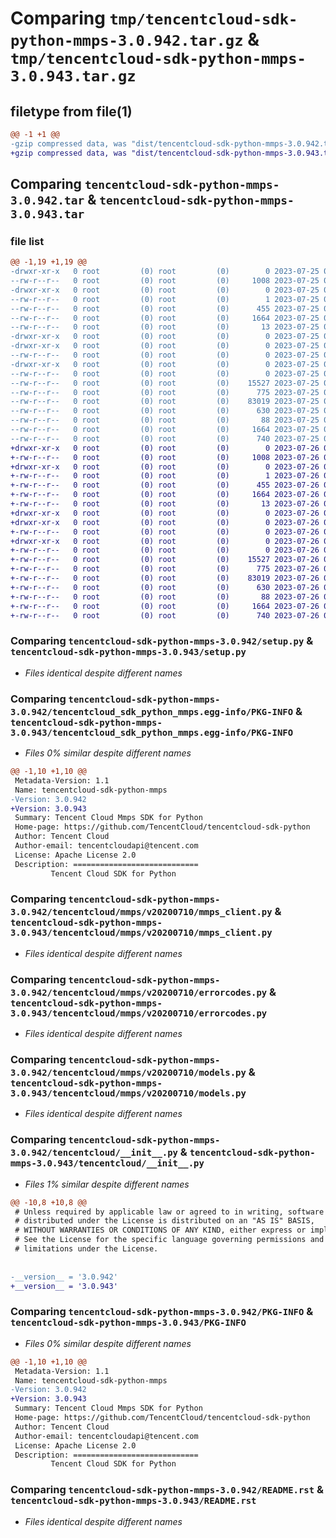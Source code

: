 # Comparing `tmp/tencentcloud-sdk-python-mmps-3.0.942.tar.gz` & `tmp/tencentcloud-sdk-python-mmps-3.0.943.tar.gz`

## filetype from file(1)

```diff
@@ -1 +1 @@
-gzip compressed data, was "dist/tencentcloud-sdk-python-mmps-3.0.942.tar", last modified: Tue Jul 25 04:21:32 2023, max compression
+gzip compressed data, was "dist/tencentcloud-sdk-python-mmps-3.0.943.tar", last modified: Wed Jul 26 00:40:51 2023, max compression
```

## Comparing `tencentcloud-sdk-python-mmps-3.0.942.tar` & `tencentcloud-sdk-python-mmps-3.0.943.tar`

### file list

```diff
@@ -1,19 +1,19 @@
-drwxr-xr-x   0 root         (0) root         (0)        0 2023-07-25 04:21:32.000000 tencentcloud-sdk-python-mmps-3.0.942/
--rw-r--r--   0 root         (0) root         (0)     1008 2023-07-25 04:21:32.000000 tencentcloud-sdk-python-mmps-3.0.942/setup.py
-drwxr-xr-x   0 root         (0) root         (0)        0 2023-07-25 04:21:32.000000 tencentcloud-sdk-python-mmps-3.0.942/tencentcloud_sdk_python_mmps.egg-info/
--rw-r--r--   0 root         (0) root         (0)        1 2023-07-25 04:21:32.000000 tencentcloud-sdk-python-mmps-3.0.942/tencentcloud_sdk_python_mmps.egg-info/dependency_links.txt
--rw-r--r--   0 root         (0) root         (0)      455 2023-07-25 04:21:32.000000 tencentcloud-sdk-python-mmps-3.0.942/tencentcloud_sdk_python_mmps.egg-info/SOURCES.txt
--rw-r--r--   0 root         (0) root         (0)     1664 2023-07-25 04:21:32.000000 tencentcloud-sdk-python-mmps-3.0.942/tencentcloud_sdk_python_mmps.egg-info/PKG-INFO
--rw-r--r--   0 root         (0) root         (0)       13 2023-07-25 04:21:32.000000 tencentcloud-sdk-python-mmps-3.0.942/tencentcloud_sdk_python_mmps.egg-info/top_level.txt
-drwxr-xr-x   0 root         (0) root         (0)        0 2023-07-25 04:21:32.000000 tencentcloud-sdk-python-mmps-3.0.942/tencentcloud/
-drwxr-xr-x   0 root         (0) root         (0)        0 2023-07-25 04:21:32.000000 tencentcloud-sdk-python-mmps-3.0.942/tencentcloud/mmps/
--rw-r--r--   0 root         (0) root         (0)        0 2023-07-25 04:21:32.000000 tencentcloud-sdk-python-mmps-3.0.942/tencentcloud/mmps/__init__.py
-drwxr-xr-x   0 root         (0) root         (0)        0 2023-07-25 04:21:32.000000 tencentcloud-sdk-python-mmps-3.0.942/tencentcloud/mmps/v20200710/
--rw-r--r--   0 root         (0) root         (0)        0 2023-07-25 04:21:32.000000 tencentcloud-sdk-python-mmps-3.0.942/tencentcloud/mmps/v20200710/__init__.py
--rw-r--r--   0 root         (0) root         (0)    15527 2023-07-25 04:21:32.000000 tencentcloud-sdk-python-mmps-3.0.942/tencentcloud/mmps/v20200710/mmps_client.py
--rw-r--r--   0 root         (0) root         (0)      775 2023-07-25 04:21:32.000000 tencentcloud-sdk-python-mmps-3.0.942/tencentcloud/mmps/v20200710/errorcodes.py
--rw-r--r--   0 root         (0) root         (0)    83019 2023-07-25 04:21:32.000000 tencentcloud-sdk-python-mmps-3.0.942/tencentcloud/mmps/v20200710/models.py
--rw-r--r--   0 root         (0) root         (0)      630 2023-07-25 04:21:32.000000 tencentcloud-sdk-python-mmps-3.0.942/tencentcloud/__init__.py
--rw-r--r--   0 root         (0) root         (0)       88 2023-07-25 04:21:32.000000 tencentcloud-sdk-python-mmps-3.0.942/setup.cfg
--rw-r--r--   0 root         (0) root         (0)     1664 2023-07-25 04:21:32.000000 tencentcloud-sdk-python-mmps-3.0.942/PKG-INFO
--rw-r--r--   0 root         (0) root         (0)      740 2023-07-25 04:21:32.000000 tencentcloud-sdk-python-mmps-3.0.942/README.rst
+drwxr-xr-x   0 root         (0) root         (0)        0 2023-07-26 00:40:51.000000 tencentcloud-sdk-python-mmps-3.0.943/
+-rw-r--r--   0 root         (0) root         (0)     1008 2023-07-26 00:40:51.000000 tencentcloud-sdk-python-mmps-3.0.943/setup.py
+drwxr-xr-x   0 root         (0) root         (0)        0 2023-07-26 00:40:51.000000 tencentcloud-sdk-python-mmps-3.0.943/tencentcloud_sdk_python_mmps.egg-info/
+-rw-r--r--   0 root         (0) root         (0)        1 2023-07-26 00:40:51.000000 tencentcloud-sdk-python-mmps-3.0.943/tencentcloud_sdk_python_mmps.egg-info/dependency_links.txt
+-rw-r--r--   0 root         (0) root         (0)      455 2023-07-26 00:40:51.000000 tencentcloud-sdk-python-mmps-3.0.943/tencentcloud_sdk_python_mmps.egg-info/SOURCES.txt
+-rw-r--r--   0 root         (0) root         (0)     1664 2023-07-26 00:40:51.000000 tencentcloud-sdk-python-mmps-3.0.943/tencentcloud_sdk_python_mmps.egg-info/PKG-INFO
+-rw-r--r--   0 root         (0) root         (0)       13 2023-07-26 00:40:51.000000 tencentcloud-sdk-python-mmps-3.0.943/tencentcloud_sdk_python_mmps.egg-info/top_level.txt
+drwxr-xr-x   0 root         (0) root         (0)        0 2023-07-26 00:40:51.000000 tencentcloud-sdk-python-mmps-3.0.943/tencentcloud/
+drwxr-xr-x   0 root         (0) root         (0)        0 2023-07-26 00:40:51.000000 tencentcloud-sdk-python-mmps-3.0.943/tencentcloud/mmps/
+-rw-r--r--   0 root         (0) root         (0)        0 2023-07-26 00:40:51.000000 tencentcloud-sdk-python-mmps-3.0.943/tencentcloud/mmps/__init__.py
+drwxr-xr-x   0 root         (0) root         (0)        0 2023-07-26 00:40:51.000000 tencentcloud-sdk-python-mmps-3.0.943/tencentcloud/mmps/v20200710/
+-rw-r--r--   0 root         (0) root         (0)        0 2023-07-26 00:40:51.000000 tencentcloud-sdk-python-mmps-3.0.943/tencentcloud/mmps/v20200710/__init__.py
+-rw-r--r--   0 root         (0) root         (0)    15527 2023-07-26 00:40:51.000000 tencentcloud-sdk-python-mmps-3.0.943/tencentcloud/mmps/v20200710/mmps_client.py
+-rw-r--r--   0 root         (0) root         (0)      775 2023-07-26 00:40:51.000000 tencentcloud-sdk-python-mmps-3.0.943/tencentcloud/mmps/v20200710/errorcodes.py
+-rw-r--r--   0 root         (0) root         (0)    83019 2023-07-26 00:40:51.000000 tencentcloud-sdk-python-mmps-3.0.943/tencentcloud/mmps/v20200710/models.py
+-rw-r--r--   0 root         (0) root         (0)      630 2023-07-26 00:40:51.000000 tencentcloud-sdk-python-mmps-3.0.943/tencentcloud/__init__.py
+-rw-r--r--   0 root         (0) root         (0)       88 2023-07-26 00:40:51.000000 tencentcloud-sdk-python-mmps-3.0.943/setup.cfg
+-rw-r--r--   0 root         (0) root         (0)     1664 2023-07-26 00:40:51.000000 tencentcloud-sdk-python-mmps-3.0.943/PKG-INFO
+-rw-r--r--   0 root         (0) root         (0)      740 2023-07-26 00:40:51.000000 tencentcloud-sdk-python-mmps-3.0.943/README.rst
```

### Comparing `tencentcloud-sdk-python-mmps-3.0.942/setup.py` & `tencentcloud-sdk-python-mmps-3.0.943/setup.py`

 * *Files identical despite different names*

### Comparing `tencentcloud-sdk-python-mmps-3.0.942/tencentcloud_sdk_python_mmps.egg-info/PKG-INFO` & `tencentcloud-sdk-python-mmps-3.0.943/tencentcloud_sdk_python_mmps.egg-info/PKG-INFO`

 * *Files 0% similar despite different names*

```diff
@@ -1,10 +1,10 @@
 Metadata-Version: 1.1
 Name: tencentcloud-sdk-python-mmps
-Version: 3.0.942
+Version: 3.0.943
 Summary: Tencent Cloud Mmps SDK for Python
 Home-page: https://github.com/TencentCloud/tencentcloud-sdk-python
 Author: Tencent Cloud
 Author-email: tencentcloudapi@tencent.com
 License: Apache License 2.0
 Description: ============================
         Tencent Cloud SDK for Python
```

### Comparing `tencentcloud-sdk-python-mmps-3.0.942/tencentcloud/mmps/v20200710/mmps_client.py` & `tencentcloud-sdk-python-mmps-3.0.943/tencentcloud/mmps/v20200710/mmps_client.py`

 * *Files identical despite different names*

### Comparing `tencentcloud-sdk-python-mmps-3.0.942/tencentcloud/mmps/v20200710/errorcodes.py` & `tencentcloud-sdk-python-mmps-3.0.943/tencentcloud/mmps/v20200710/errorcodes.py`

 * *Files identical despite different names*

### Comparing `tencentcloud-sdk-python-mmps-3.0.942/tencentcloud/mmps/v20200710/models.py` & `tencentcloud-sdk-python-mmps-3.0.943/tencentcloud/mmps/v20200710/models.py`

 * *Files identical despite different names*

### Comparing `tencentcloud-sdk-python-mmps-3.0.942/tencentcloud/__init__.py` & `tencentcloud-sdk-python-mmps-3.0.943/tencentcloud/__init__.py`

 * *Files 1% similar despite different names*

```diff
@@ -10,8 +10,8 @@
 # Unless required by applicable law or agreed to in writing, software
 # distributed under the License is distributed on an "AS IS" BASIS,
 # WITHOUT WARRANTIES OR CONDITIONS OF ANY KIND, either express or implied.
 # See the License for the specific language governing permissions and
 # limitations under the License.
 
 
-__version__ = '3.0.942'
+__version__ = '3.0.943'
```

### Comparing `tencentcloud-sdk-python-mmps-3.0.942/PKG-INFO` & `tencentcloud-sdk-python-mmps-3.0.943/PKG-INFO`

 * *Files 0% similar despite different names*

```diff
@@ -1,10 +1,10 @@
 Metadata-Version: 1.1
 Name: tencentcloud-sdk-python-mmps
-Version: 3.0.942
+Version: 3.0.943
 Summary: Tencent Cloud Mmps SDK for Python
 Home-page: https://github.com/TencentCloud/tencentcloud-sdk-python
 Author: Tencent Cloud
 Author-email: tencentcloudapi@tencent.com
 License: Apache License 2.0
 Description: ============================
         Tencent Cloud SDK for Python
```

### Comparing `tencentcloud-sdk-python-mmps-3.0.942/README.rst` & `tencentcloud-sdk-python-mmps-3.0.943/README.rst`

 * *Files identical despite different names*

